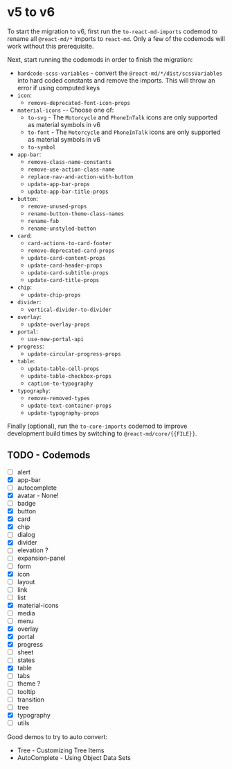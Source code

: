 # v5 to v6

To start the migration to v6, first run the `to-react-md-imports` codemod to
rename all `@react-md/*` imports to `react-md`. Only a few of the codemods will
work without this prerequisite.

Next, start running the codemods in order to finish the migration:

- `hardcode-scss-variables` - convert the `@react-md/*/dist/scssVariables` into
  hard coded constants and remove the imports. This will throw an error if using
  computed keys
- `icon`:
  - `remove-deprecated-font-icon-props`
- `material-icons` -- Choose one of:
  - `to-svg` - The `Motorcycle` and `PhoneInTalk` icons are only supported as
    material symbols in v6
  - `to-font` - The `Motorcycle` and `PhoneInTalk` icons are only supported as
    material symbols in v6
  - `to-symbol`
- `app-bar`:
  - `remove-class-name-constants`
  - `remove-use-action-class-name`
  - `replace-nav-and-action-with-button`
  - `update-app-bar-props`
  - `update-app-bar-title-props`
- `button`:
  - `remove-unused-props`
  - `rename-button-theme-class-names`
  - `rename-fab`
  - `rename-unstyled-button`
- `card`:
  - `card-actions-to-card-footer`
  - `remove-deprecated-card-props`
  - `update-card-content-props`
  - `update-card-header-props`
  - `update-card-subtitle-props`
  - `update-card-title-props`
- `chip`:
  - `update-chip-props`
- `divider`:
  - `vertical-divider-to-divider`
- `overlay`:
  - `update-overlay-props`
- `portal`:
  - `use-new-portal-api`
- `progress`:
  - `update-circular-progress-props`
- `table`:
  - `update-table-cell-props`
  - `update-table-checkbox-props`
  - `caption-to-typography`
- `typography`:
  - `remove-removed-types`
  - `update-text-container-props`
  - `update-typography-props`

Finally (optional), run the `to-core-imports` codemod to improve development
build times by switching to `@react-md/core/{{FILE}}`.

## TODO - Codemods

- [ ] alert
- [x] app-bar
- [ ] autocomplete
- [x] avatar - None!
- [ ] badge
- [x] button
- [x] card
- [x] chip
- [ ] dialog
- [x] divider
- [ ] elevation ?
- [ ] expansion-panel
- [ ] form
- [x] icon
- [ ] layout
- [ ] link
- [ ] list
- [x] material-icons
- [ ] media
- [ ] menu
- [x] overlay
- [x] portal
- [x] progress
- [ ] sheet
- [ ] states
- [x] table
- [ ] tabs
- [ ] theme ?
- [ ] tooltip
- [ ] transition
- [ ] tree
- [x] typography
- [ ] utils

Good demos to try to auto convert:

- Tree - Customizing Tree Items
- AutoComplete - Using Object Data Sets

